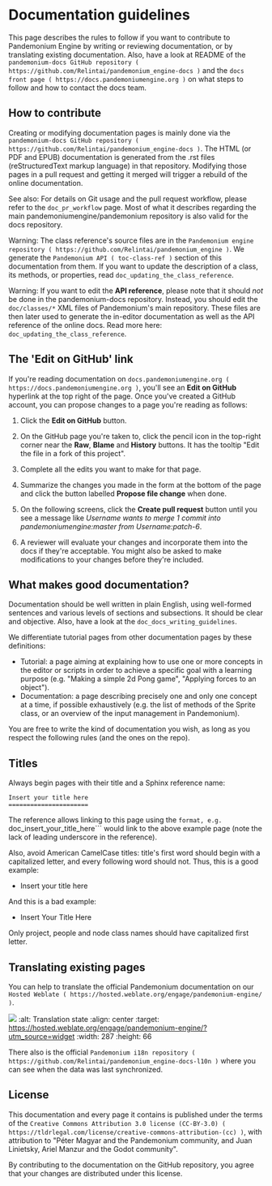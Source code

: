 

# Documentation guidelines

This page describes the rules to follow if you want to contribute to Pandemonium
Engine by writing or reviewing documentation, or by translating existing
documentation. Also, have a look at README of the
`pandemonium-docs GitHub repository ( https://github.com/Relintai/pandemonium_engine-docs )`
and the `docs front page ( https://docs.pandemoniumengine.org )`
on what steps to follow and how to contact the docs team.

## How to contribute

Creating or modifying documentation pages is mainly done via the
`pandemonium-docs GitHub repository ( https://github.com/Relintai/pandemonium_engine-docs )`.
The HTML (or PDF and EPUB) documentation is generated from the .rst files
(reStructuredText markup language) in that repository. Modifying those pages
in a pull request and getting it merged will trigger a rebuild of the online
documentation.

See also:
 For details on Git usage and the pull request workflow, please
             refer to the `doc_pr_workflow` page. Most of what it
             describes regarding the main pandemoniumengine/pandemonium repository is
             also valid for the docs repository.

Warning:
 The class reference's source files are in the `Pandemonium engine repository
             ( https://github.com/Relintai/pandemonium_engine )`. We generate the `Pandemonium API
             ( toc-class-ref )` section of this documentation from them. If you want to update the
             description of a class, its methods, or properties, read
             `doc_updating_the_class_reference`.

Warning:
 If you want to edit the **API reference**, please note that it
             should *not* be done in the pandemonium-docs repository. Instead, you
             should edit the `doc/classes/*` XML files of Pandemonium's
             main repository. These files are then later used to generate the
             in-editor documentation as well as the API reference of the
             online docs. Read more here: `doc_updating_the_class_reference`.

## The 'Edit on GitHub' link

If you're reading documentation on `docs.pandemoniumengine.org ( https://docs.pandemoniumengine.org )`,
you'll see an **Edit on GitHub** hyperlink at the top right of the page.
Once you've created a GitHub account, you can propose changes to a page you're
reading as follows:

1. Click the **Edit on GitHub** button.

2. On the GitHub page you're taken to, click the pencil icon in the top-right
   corner near the **Raw**, **Blame** and **History** buttons. It has the tooltip
   "Edit the file in a fork of this project".

3. Complete all the edits you want to make for that page.

4. Summarize the changes you made in the form at the bottom of the page and
   click the button labelled **Propose file change** when done.

5. On the following screens, click the **Create pull request** button until you
   see a message like *Username wants to merge 1 commit into
   pandemoniumengine:master from Username:patch-6*.

6. A reviewer will evaluate your changes and incorporate them into the docs if
   they're acceptable. You might also be asked to make
   modifications to your changes before they're included.

## What makes good documentation?

Documentation should be well written in plain English, using well-formed
sentences and various levels of sections and subsections. It should be clear
and objective. Also, have a look at the `doc_docs_writing_guidelines`.

We differentiate tutorial pages from other documentation pages by these
definitions:

-  Tutorial: a page aiming at explaining how to use one or more concepts in
   the editor or scripts in order to achieve a specific goal with a learning
   purpose (e.g. "Making a simple 2d Pong game", "Applying forces to an
   object").
-  Documentation: a page describing precisely one and only one concept at a
   time, if possible exhaustively (e.g. the list of methods of the
   Sprite class, or an overview of the input management in Pandemonium).

You are free to write the kind of documentation you wish, as long as you
respect the following rules (and the ones on the repo).

## Titles

Always begin pages with their title and a Sphinx reference name:

```
Insert your title here
======================
```

The reference allows linking to this page using the ```format, e.g.
```doc_insert_your_title_here``` would link to the above example page
(note the lack of leading underscore in the reference).

Also, avoid American CamelCase titles: title's first word should begin
with a capitalized letter, and every following word should not. Thus,
this is a good example:

-  Insert your title here

And this is a bad example:

-  Insert Your Title Here

Only project, people and node class names should have capitalized first
letter.

## Translating existing pages

You can help to translate the official Pandemonium documentation on our `Hosted Weblate ( https://hosted.weblate.org/engage/pandemonium-engine/ )`.

![](https://hosted.weblate.org/widgets/pandemonium-engine/-/pandemonium-docs/287x66-white.png)
    :alt: Translation state
    :align: center
    :target: https://hosted.weblate.org/engage/pandemonium-engine/?utm_source=widget
    :width: 287
    :height: 66

There also is the official
`Pandemonium i18n repository ( https://github.com/Relintai/pandemonium_engine-docs-l10n )`
where you can see when the data was last synchronized.

## License

This documentation and every page it contains is published under the terms of
the `Creative Commons Attribution 3.0 license (CC-BY-3.0) ( https://tldrlegal.com/license/creative-commons-attribution-(cc) )`, with attribution to "Péter Magyar and the Pandemonium community, and Juan Linietsky, Ariel Manzur and the Godot community".

By contributing to the documentation on the GitHub repository, you agree that
your changes are distributed under this license.
```